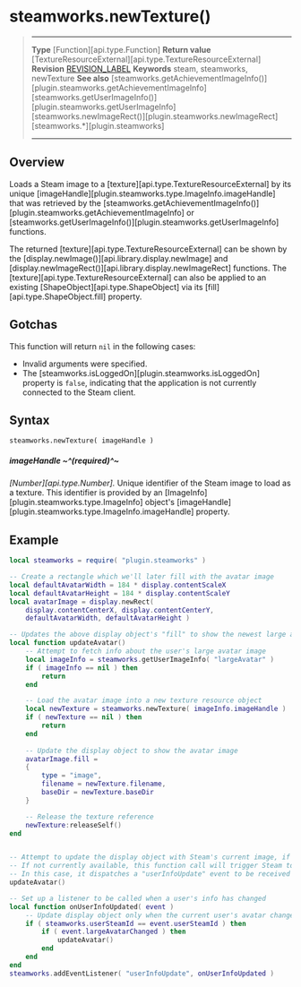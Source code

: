 # steamworks.newTexture()

> --------------------- ------------------------------------------------------------------------------------------
> __Type__              [Function][api.type.Function]
> __Return value__      [TextureResourceExternal][api.type.TextureResourceExternal]
> __Revision__          [REVISION_LABEL](REVISION_URL)
> __Keywords__          steam, steamworks, newTexture
> __See also__          [steamworks.getAchievementImageInfo()][plugin.steamworks.getAchievementImageInfo]
>                       [steamworks.getUserImageInfo()][plugin.steamworks.getUserImageInfo]
>                       [steamworks.newImageRect()][plugin.steamworks.newImageRect]
>						[steamworks.*][plugin.steamworks]
> --------------------- ------------------------------------------------------------------------------------------


## Overview

Loads a Steam image to a [texture][api.type.TextureResourceExternal] by its unique [imageHandle][plugin.steamworks.type.ImageInfo.imageHandle] that was retrieved by the [steamworks.getAchievementImageInfo()][plugin.steamworks.getAchievementImageInfo] or [steamworks.getUserImageInfo()][plugin.steamworks.getUserImageInfo] functions.

The returned [texture][api.type.TextureResourceExternal] can be shown by the [display.newImage()][api.library.display.newImage] and [display.newImageRect()][api.library.display.newImageRect] functions. The [texture][api.type.TextureResourceExternal] can also be applied to an existing [ShapeObject][api.type.ShapeObject] via its [fill][api.type.ShapeObject.fill] property.


## Gotchas

This function will return `nil` in the following cases:

* Invalid arguments were specified.
* The [steamworks.isLoggedOn][plugin.steamworks.isLoggedOn] property is `false`, indicating that the application is not currently connected to the Steam client.


## Syntax

	steamworks.newTexture( imageHandle )

##### imageHandle ~^(required)^~
_[Number][api.type.Number]._ Unique identifier of the Steam image to load as a texture. This identifier is provided by an [ImageInfo][plugin.steamworks.type.ImageInfo] object's [imageHandle][plugin.steamworks.type.ImageInfo.imageHandle] property.


## Example

``````lua
local steamworks = require( "plugin.steamworks" )

-- Create a rectangle which we'll later fill with the avatar image
local defaultAvatarWidth = 184 * display.contentScaleX
local defaultAvatarHeight = 184 * display.contentScaleY
local avatarImage = display.newRect(
	display.contentCenterX, display.contentCenterY,
	defaultAvatarWidth, defaultAvatarHeight )

-- Updates the above display object's "fill" to show the newest large avatar image
local function updateAvatar()
	-- Attempt to fetch info about the user's large avatar image
	local imageInfo = steamworks.getUserImageInfo( "largeAvatar" )
	if ( imageInfo == nil ) then
		return
	end

	-- Load the avatar image into a new texture resource object
	local newTexture = steamworks.newTexture( imageInfo.imageHandle )
	if ( newTexture == nil ) then
		return
	end
	
	-- Update the display object to show the avatar image
	avatarImage.fill =
	{
		type = "image",
		filename = newTexture.filename,
		baseDir = newTexture.baseDir
	}

	-- Release the texture reference
	newTexture:releaseSelf()
end


-- Attempt to update the display object with Steam's current image, if available
-- If not currently available, this function call will trigger Steam to download it
-- In this case, it dispatches a "userInfoUpdate" event to be received below
updateAvatar()

-- Set up a listener to be called when a user's info has changed
local function onUserInfoUpdated( event )
	-- Update display object only when the current user's avatar changes
	if ( steamworks.userSteamId == event.userSteamId ) then
		if ( event.largeAvatarChanged ) then
			updateAvatar()
		end
	end
end
steamworks.addEventListener( "userInfoUpdate", onUserInfoUpdated )
``````

